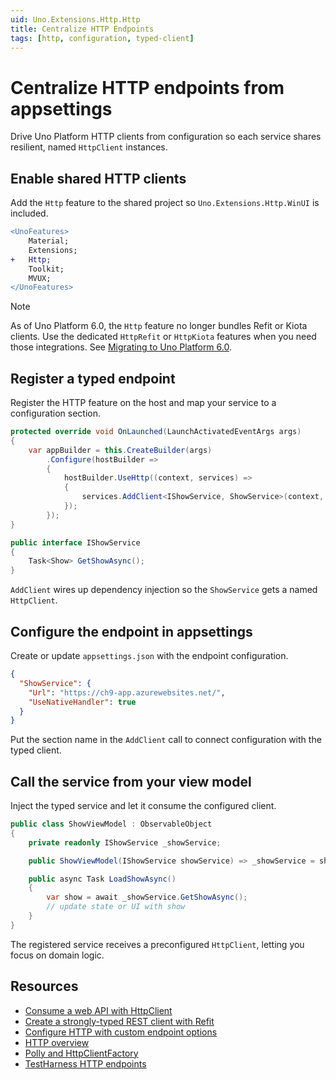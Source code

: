 ```yaml
---
uid: Uno.Extensions.Http.Http
title: Centralize HTTP Endpoints
tags: [http, configuration, typed-client]
---
```

# Centralize HTTP endpoints from appsettings

Drive Uno Platform HTTP clients from configuration so each service shares resilient, named `HttpClient` instances.

## Enable shared HTTP clients

Add the `Http` feature to the shared project so `Uno.Extensions.Http.WinUI` is included.

```diff
<UnoFeatures>
    Material;
    Extensions;
+   Http;
    Toolkit;
    MVUX;
</UnoFeatures>
```

> [!NOTE]
> As of Uno Platform 6.0, the `Http` feature no longer bundles Refit or Kiota clients. Use the dedicated `HttpRefit` or `HttpKiota` features when you need those integrations. See [Migrating to Uno Platform 6.0](xref:Uno.Development.MigratingToUno6).

## Register a typed endpoint

Register the HTTP feature on the host and map your service to a configuration section.

```csharp
protected override void OnLaunched(LaunchActivatedEventArgs args)
{
    var appBuilder = this.CreateBuilder(args)
        .Configure(hostBuilder =>
        {
            hostBuilder.UseHttp((context, services) =>
            {
                services.AddClient<IShowService, ShowService>(context, "ShowService");
            });
        });
}

public interface IShowService
{
    Task<Show> GetShowAsync();
}
```

`AddClient` wires up dependency injection so the `ShowService` gets a named `HttpClient`.

## Configure the endpoint in appsettings

Create or update `appsettings.json` with the endpoint configuration.

```json
{
  "ShowService": {
    "Url": "https://ch9-app.azurewebsites.net/",
    "UseNativeHandler": true
  }
}
```

Put the section name in the `AddClient` call to connect configuration with the typed client.

## Call the service from your view model

Inject the typed service and let it consume the configured client.

```csharp
public class ShowViewModel : ObservableObject
{
    private readonly IShowService _showService;

    public ShowViewModel(IShowService showService) => _showService = showService;

    public async Task LoadShowAsync()
    {
        var show = await _showService.GetShowAsync();
        // update state or UI with show
    }
}
```

The registered service receives a preconfigured `HttpClient`, letting you focus on domain logic.

## Resources

- [Consume a web API with HttpClient](xref:Uno.Development.ConsumeWebApi)
- [Create a strongly-typed REST client with Refit](xref:Uno.Extensions.Http.HowToRefit)
- [Configure HTTP with custom endpoint options](xref:Uno.Extensions.Http.HowToEndpointOptions)
- [HTTP overview](xref:Uno.Extensions.Http.Overview)
- [Polly and HttpClientFactory](https://github.com/App-vNext/Polly/wiki/Polly-and-HttpClientFactory)
- [TestHarness HTTP endpoints](https://github.com/unoplatform/uno.extensions/tree/main/testing/TestHarness/TestHarness/Ext/Http/Endpoints/)
